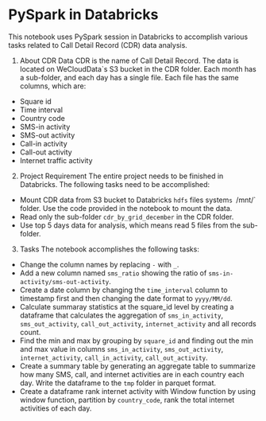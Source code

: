 # PySpark in Databricks

This notebook uses PySpark session in Databricks to accomplish various tasks related to Call Detail Record (CDR) data analysis.

1. About CDR Data
CDR is the name of Call Detail Record. The data is located on WeCloudData`s S3 bucket in the CDR folder. Each month has a sub-folder, and each day has a single file. Each file has the same columns, which are:

- Square id
- Time interval
- Country code
- SMS-in activity
- SMS-out activity
- Call-in activity
- Call-out activity
- Internet traffic activity

2. Project Requirement
The entire project needs to be finished in Databricks. The following tasks need to be accomplished:

- Mount CDR data from S3 bucket to Databricks `hdfs` files system`s `/mnt/` folder. Use the code provided in the notebook to mount the data.
- Read only the sub-folder `cdr_by_grid_december` in the CDR folder.
- Use top 5 days data for analysis, which means read 5 files from the sub-folder.

3. Tasks
The notebook accomplishes the following tasks:

- Change the column names by replacing `-` with `_`.
- Add a new column named `sms_ratio` showing the ratio of `sms-in-activity/sms-out-activity`.
- Create a date column by changing the `time_interval` column to timestamp first and then changing the date format to `yyyy/MM/dd`.
- Calculate summaray statistics at the square_id level by creating a dataframe that calculates the aggregation of `sms_in_activity`, `sms_out_activity`, `call_out_activity`, `internet_activity` and all records count.
- Find the min and max by grouping by `square_id` and finding out the min and max value in columns `sms_in_activity`, `sms_out_activity`, `internet_activity`, `call_in_activity`, `call_out_activity`.
- Create a summary table by generating an aggregate table to summarize how many SMS, call, and internet activities are in each country each day. Write the dataframe to the `tmp` folder in parquet format.
- Create a dataframe rank internet activity with Window function by using window function, partition by `country_code`, rank the total internet activities of each day.
